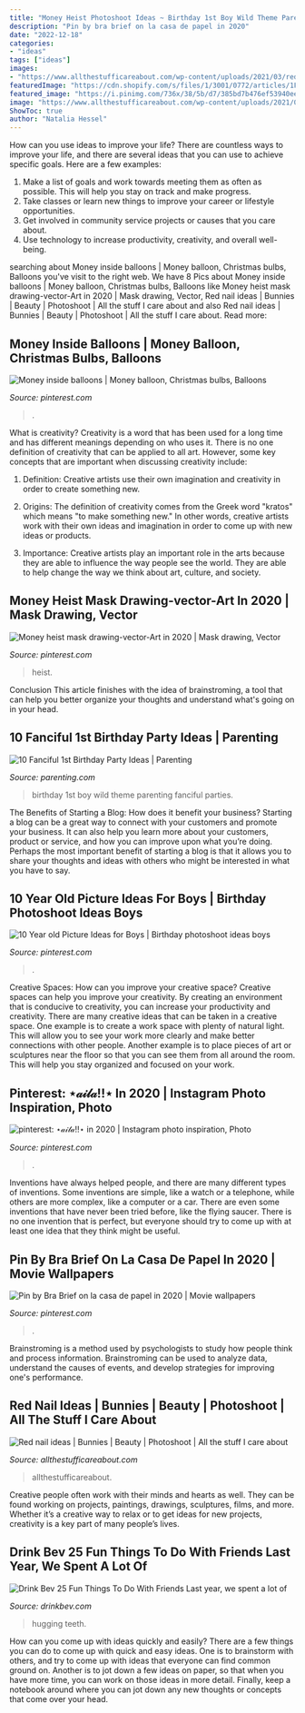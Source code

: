 ```yaml
---
title: "Money Heist Photoshoot Ideas ~ Birthday 1st Boy Wild Theme Parenting Fanciful Parties"
description: "Pin by bra brief on la casa de papel in 2020"
date: "2022-12-18"
categories:
- "ideas"
tags: ["ideas"]
images:
- "https://www.allthestufficareabout.com/wp-content/uploads/2021/03/red-nails-ideas-glitter-800x847.jpeg"
featuredImage: "https://cdn.shopify.com/s/files/1/3001/0772/articles/1F1A7019FINALedit_190f7ac9-4422-417e-82f7-45e2dd8a3265_1200x1200.jpg?v=1626516401"
featured_image: "https://i.pinimg.com/736x/38/5b/d7/385bd7b476ef53940ee39feb1bd9b68e.jpg"
image: "https://www.allthestufficareabout.com/wp-content/uploads/2021/03/red-nails-ideas-glitter-800x847.jpeg"
ShowToc: true
author: "Natalia Hessel"
---
```



How can you use ideas to improve your life?
There are countless ways to improve your life, and there are several ideas that you can use to achieve specific goals. Here are a few examples: 
1. Make a list of goals and work towards meeting them as often as possible. This will help you stay on track and make progress.
2. Take classes or learn new things to improve your career or lifestyle opportunities.
3. Get involved in community service projects or causes that you care about.
4. Use technology to increase productivity, creativity, and overall well-being.

	

		
searching about Money inside balloons | Money balloon, Christmas bulbs, Balloons you've visit to the right web. We have 8 Pics about Money inside balloons | Money balloon, Christmas bulbs, Balloons like Money heist mask drawing-vector-Art in 2020 | Mask drawing, Vector, Red nail ideas | Bunnies | Beauty | Photoshoot | All the stuff I care about and also Red nail ideas | Bunnies | Beauty | Photoshoot | All the stuff I care about. Read more:
		
    
## Money Inside Balloons | Money Balloon, Christmas Bulbs, Balloons

<img loading=lazy src="https://i.pinimg.com/originals/4c/83/8a/4c838ae3d881aa9164c4c7e45fe36d20.jpg" onerror="this.onerror=null;this.src='https://tse1.mm.bing.net/th?id=OIP.5YQMPYUbIxN0aHI7GDWqawHaFj&amp;pid=15.1';" alt="Money inside balloons | Money balloon, Christmas bulbs, Balloons">

_Source: pinterest.com_

>. 

	

What is creativity?
Creativity is a word that has been used for a long time and has different meanings depending on who uses it. There is no one definition of creativity that can be applied to all art. However, some key concepts that are important when discussing creativity include:
1) Definition: Creative artists use their own imagination and creativity in order to create something new.

2) Origins: The definition of creativity comes from the Greek word "kratos" which means "to make something new." In other words, creative artists work with their own ideas and imagination in order to come up with new ideas or products.

3) Importance: Creative artists play an important role in the arts because they are able to influence the way people see the world. They are able to help change the way we think about art, culture, and society.

    
## Money Heist Mask Drawing-vector-Art In 2020 | Mask Drawing, Vector

<img loading=lazy src="https://i.pinimg.com/736x/38/5b/d7/385bd7b476ef53940ee39feb1bd9b68e.jpg" onerror="this.onerror=null;this.src='https://tse4.mm.bing.net/th?id=OIP.3CVwQ6OGrMRJ83RxWS1yRQHaHa&amp;pid=15.1';" alt="Money heist mask drawing-vector-Art in 2020 | Mask drawing, Vector">

_Source: pinterest.com_

>heist. 

	

Conclusion
This article finishes with the idea of brainstroming, a tool that can help you better organize your thoughts and understand what's going on in your head.

    
## 10 Fanciful 1st Birthday Party Ideas | Parenting

<img loading=lazy src="http://images.parenting.mdpcdn.com/sites/parenting.com/files/styles/facebook_og_image/public/wild-one1_0.JPG?itok=5KRmVrFq" onerror="this.onerror=null;this.src='https://tse1.mm.bing.net/th?id=OIP.VHMUfcl2NSmhBMDNAtQ_eAHaHa&amp;pid=15.1';" alt="10 Fanciful 1st Birthday Party Ideas | Parenting">

_Source: parenting.com_

>birthday 1st boy wild theme parenting fanciful parties. 

	

The Benefits of Starting a Blog: How does it benefit your business?
Starting a blog can be a great way to connect with your customers and promote your business. It can also help you learn more about your customers, product or service, and how you can improve upon what you’re doing. Perhaps the most important benefit of starting a blog is that it allows you to share your thoughts and ideas with others who might be interested in what you have to say.

    
## 10 Year Old Picture Ideas For Boys | Birthday Photoshoot Ideas Boys

<img loading=lazy src="https://i.pinimg.com/736x/49/c1/95/49c195a67c2bff598a7aedba81db5b24.jpg" onerror="this.onerror=null;this.src='https://tse4.mm.bing.net/th?id=OIP.vyJmk0etsgUjwTZHORHvFwHaLH&amp;pid=15.1';" alt="10 Year old Picture Ideas for Boys | Birthday photoshoot ideas boys">

_Source: pinterest.com_

>. 

	

Creative Spaces: How can you improve your creative space?
Creative spaces can help you improve your creativity. By creating an environment that is conducive to creativity, you can increase your productivity and creativity. There are many creative ideas that can be taken in a creative space. One example is to create a work space with plenty of natural light. This will allow you to see your work more clearly and make better connections with other people. Another example is to place pieces of art or sculptures near the floor so that you can see them from all around the room. This will help you stay organized and focused on your work.

    
## Pinterest: ⋆𝒶𝒾𝓁𝒶!!⋆ In 2020 | Instagram Photo Inspiration, Photo

<img loading=lazy src="https://i.pinimg.com/736x/21/23/0c/21230c3ac329182860e7626fa923bb00.jpg" onerror="this.onerror=null;this.src='https://tse2.mm.bing.net/th?id=OIP.ObO38EAhC-O1L6U_cvxtMAHaJ3&amp;pid=15.1';" alt="pinterest: ⋆𝒶𝒾𝓁𝒶!!⋆ in 2020 | Instagram photo inspiration, Photo">

_Source: pinterest.com_

>. 

	

Inventions have always helped people, and there are many different types of inventions. Some inventions are simple, like a watch or a telephone, while others are more complex, like a computer or a car. There are even some inventions that have never been tried before, like the flying saucer. There is no one invention that is perfect, but everyone should try to come up with at least one idea that they think might be useful.

    
## Pin By Bra Brief On La Casa De Papel In 2020 | Movie Wallpapers

<img loading=lazy src="https://i.pinimg.com/736x/8e/25/82/8e2582b34f7ef4ea3498d60a115d100e.jpg" onerror="this.onerror=null;this.src='https://tse4.mm.bing.net/th?id=OIP.flpisgeHJub-5xPmFdoXyAHaMc&amp;pid=15.1';" alt="Pin by Bra Brief on la casa de papel in 2020 | Movie wallpapers">

_Source: pinterest.com_

>. 

	

Brainstroming is a method used by psychologists to study how people think and process information. Brainstroming can be used to analyze data, understand the causes of events, and develop strategies for improving one's performance.

    
## Red Nail Ideas | Bunnies | Beauty | Photoshoot | All The Stuff I Care About

<img loading=lazy src="https://www.allthestufficareabout.com/wp-content/uploads/2021/03/red-nails-ideas-glitter-800x847.jpeg" onerror="this.onerror=null;this.src='https://tse3.mm.bing.net/th?id=OIP.5Cegfo23xKAjZ0QErKvn0QHaH1&amp;pid=15.1';" alt="Red nail ideas | Bunnies | Beauty | Photoshoot | All the stuff I care about">

_Source: allthestufficareabout.com_

>allthestufficareabout. 

	

Creative people often work with their minds and hearts as well. They can be found working on projects, paintings, drawings, sculptures, films, and more. Whether it’s a creative way to relax or to get ideas for new projects, creativity is a key part of many people’s lives.

    
## Drink Bev 25 Fun Things To Do With Friends Last Year, We Spent A Lot Of

<img loading=lazy src="https://cdn.shopify.com/s/files/1/3001/0772/articles/1F1A7019FINALedit_190f7ac9-4422-417e-82f7-45e2dd8a3265_1200x1200.jpg?v=1626516401" onerror="this.onerror=null;this.src='https://tse4.mm.bing.net/th?id=OIP.BAhlWcRvw4Nd1nGRJGeAzQHaE8&amp;pid=15.1';" alt="Drink Bev 25 Fun Things To Do With Friends Last year, we spent a lot of">

_Source: drinkbev.com_

>hugging teeth. 

	

How can you come up with ideas quickly and easily?
There are a few things you can do to come up with quick and easy ideas. One is to brainstorm with others, and try to come up with ideas that everyone can find common ground on. Another is to jot down a few ideas on paper, so that when you have more time, you can work on those ideas in more detail. Finally, keep a notebook around where you can jot down any new thoughts or concepts that come over your head.


